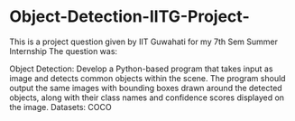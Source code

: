 # Object-Detection-IITG-Project-
This is a project question given by IIT Guwahati for my 7th Sem Summer Internship
The question was:

Object Detection: Develop a Python-based program that takes input as image
and detects common objects within the scene. The program should output the
same images with bounding boxes drawn around the detected objects, along
with their class names and confidence scores displayed on the image.
Datasets: COCO
